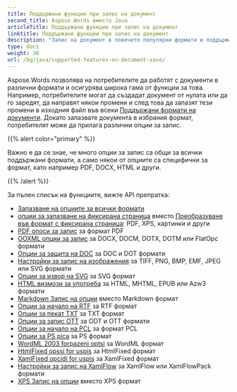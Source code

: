 ```yaml
---
title: Поддържани функции при запис на документ
second_title: Aspose.Words вместо Java
articleTitle: Поддържани функции при запис на документ
linktitle: Поддържани функции при запис на документ
description: "Запис на документ в повечето популярни формати и поддържа много Microsoft Word особености."
type: docs
weight: 30
url: /bg/java/supported-features-on-document-save/
---
```


Aspose.Words позволява на потребителите да работят с документи в различни формати и осигурява широка гама от функции за това. Например, потребителите могат да създадат документ от нулата или да го заредят, да направят някои промени и след това да запазят тези промени в изходния файл във всеки [Поддържани формати на документи](/words/bg/java/supported-document-formats/). Докато запазвате документа в избрания формат, потребителят може да прилага различни опции за запис.

{{% alert color="primary" %}}

Важно е да се знае, че много опции за запис са общи за всички поддържани формати, а само някои от опциите са специфични за формат, като например PDF, DOCX, HTML и други.

{{% /alert %}}

За пълен списък на функциите, вижте API препратка:

- [Запазване на опциите за всички формати](https://reference.aspose.com/words/java/com.aspose.words/saveoptions/)
- [опции за запазване на фиксирана страница](https://reference.aspose.com/words/java/com.aspose.words/fixedpagesaveoptions/) вместо [Преобразуване във формат с фиксирана страница](/words/bg/java/converting-to-fixed-page-format/): PDF, XPS, картинки и други
- [PDF опоси за запис](https://reference.aspose.com/words/java/com.aspose.words/pdfsaveoptions/) за формат PDF
- [OOXML опции за запис](https://reference.aspose.com/words/java/com.aspose.words/ooxmlsaveoptions/) за DOCX, DOCM, DOTX, DOTM или FlatOpc формати
- [Опции за защита на DOC](https://reference.aspose.com/words/java/com.aspose.words/docsaveoptions/) за DOC и DOT формати
- [Настройки за запис на изображения](https://reference.aspose.com/words/java/com.aspose.words/imagesaveoptions/) за TIFF, PNG, BMP, EMF, JPEG или SVG формати
- [Опции за извор на SVG](https://reference.aspose.com/words/java/com.aspose.words/svgsaveoptions/) за SVG формат
- [HTML визмози за употреба](https://reference.aspose.com/words/java/com.aspose.words/htmlsaveoptions/) за HTML, MHTML, EPUB или Azw3 формати
- [Markdown Запис на опции](https://reference.aspose.com/words/java/com.aspose.words/markdownsaveoptions/) вместо Markdown формат
- [Опции за начало на RTF](https://reference.aspose.com/words/java/com.aspose.words/rtfsaveoptions/) за RTF формат
- [Опции за пекат TXT](https://reference.aspose.com/words/java/com.aspose.words/txtsaveoptions/) за TXT формат
- [Опции за запис OTT](https://reference.aspose.com/words/java/com.aspose.words/odtsaveoptions/) за ODT и OTT формати
- [Опции за начало на PCL](https://reference.aspose.com/words/java/com.aspose.words/pclsaveoptions/) за формат PCL
- [Опции за PS pica](https://reference.aspose.com/words/java/com.aspose.words/pssaveoptions/) за PS формат
- [WordML 2003 forpazeni optsi](https://reference.aspose.com/words/java/com.aspose.words/wordml2003saveoptions/) за WordML формат
- [HtmlFixed opssi for uspis](https://reference.aspose.com/words/java/com.aspose.words/htmlfixedsaveoptions/) за HtmlFixed формат
- [XamlFixed opcidi for uspis](https://reference.aspose.com/words/java/com.aspose.words/xamlfixedsaveoptions/) за XamlFixed формат
- [Настройки за запис на XamlFlow](https://reference.aspose.com/words/java/com.aspose.words/xamlflowsaveoptions/) за XamlFlow или XamlFlowPack формати
- [XPS Запис на опции](https://reference.aspose.com/words/java/com.aspose.words/xpssaveoptions/) вместо XPS формат